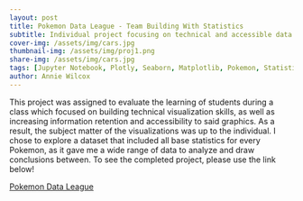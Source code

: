 ```yaml
---
layout: post
title: Pokemon Data League - Team Building With Statistics
subtitle: Individual project focusing on technical and accessible data visualization.
cover-img: /assets/img/cars.jpg
thumbnail-img: /assets/img/proj1.png
share-img: /assets/img/cars.jpg
tags: [Jupyter Notebook, Plotly, Seaborn, Matplotlib, Pokemon, Statistical Analysis]
author: Annie Wilcox
---
```


This project was assigned to evaluate the learning of students during a class which focused on building technical visualization skills, as well as increasing information retention and accessibility to said graphics. As a result, the subject matter of the visualizations was up to the individual. I chose to explore a dataset that included all base statistics for every Pokemon, as it gave me a wide range of data to analyze and draw conclusions between. To see the completed project, please use the link below!

[Pokemon Data League](https://docs.google.com/presentation/d/1L6lKGwsKg07TUQsdg48s8LXI7HB1zALK8pZ4J5mk7hk/edit?usp=sharing)

